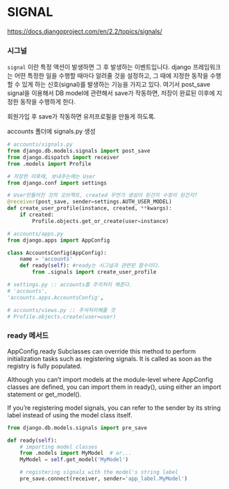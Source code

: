 # SIGNAL

<https://docs.djangoproject.com/en/2.2/topics/signals/>

### 시그널

`signal` 이란 특정 액션이 발생하면 그 후 발생하는 이벤트입니다. django 프레임워크는 어떤 특정한 일을 수행할 때마다 알려줄 것을 설정하고, 그 때에 지정한 동작을 수행할 수 있게 하는 신호(signal)를 발생하는 기능을 가지고 있다. 여기서 post_save signal을 이용해서 DB model에 관련해서 save가 작동하면, 저장이 완료된 이후에 지정한 동작을 수행하게 한다.

회원가입 후 save가 작동하면 유저프로필을 만들게 하도록.

accounts 폴더에 signals.py 생성

```python
# accounts/signals.py
from django.db.models.signals import post_save
from django.dispatch import receiver
from .models import Profile

# 저장한 이후에, 보내주는애는 User
from django.conf import settings

# User만들어진 것의 오브젝트, created 무언가 생성이 된건지 수정이 된건지?
@receiver(post_save, sender=settings.AUTH_USER_MODEL)
def create_user_profile(instance, created, **kwargs):
    if created:
        Profile.objects.get_or_create(user=instance)
```



```python
# accounts/apps.py
from django.apps import AppConfig

class AccountsConfig(AppConfig):
    name = 'accounts'
    def ready(self): #ready는 시그널과 관련된 함수이다.
        from .signals import create_user_profile
```



```python
# settings.py :: accounts를 주석처리 해준다.
# 'accounts',
'accounts.apps.AccountsConfig',
```



```python
# accounts/views.py :: 주석처리해줄 것
# Profile.objects.create(user=user)
```





### ready 메서드

AppConfig.ready
Subclasses can override this method to perform initialization tasks such as registering signals. It is called as soon as the registry is fully populated.

Although you can’t import models at the module-level where AppConfig classes are defined, you can import them in ready(), using either an import statement or get_model().

If you’re registering model signals, you can refer to the sender by its string label instead of using the model class itself.

```python
from django.db.models.signals import pre_save

def ready(self):
    # importing model classes
    from .models import MyModel  # or...
    MyModel = self.get_model('MyModel')

    # registering signals with the model's string label
    pre_save.connect(receiver, sender='app_label.MyModel')
```

